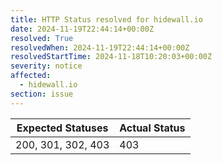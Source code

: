 ```yaml
---
title: HTTP Status resolved for hidewall.io
date: 2024-11-19T22:44:14+00:00Z
resolved: True
resolvedWhen: 2024-11-19T22:44:14+00:00Z
resolvedStartTime: 2024-11-18T10:20:03+00:00Z
severity: notice
affected:
  - hidewall.io
section: issue
---
```


| Expected Statuses | Actual Status  |
|-------------------|----------------|
| 200, 301, 302, 403 | 403 |
